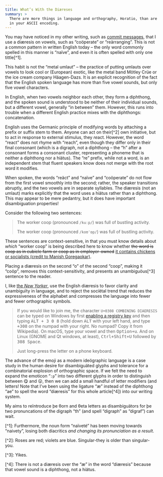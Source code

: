```yaml
---
title: What’s With the Diæreses
summary: >
  There are more things in language and orthography, Horatio, than are dreamt of
  in your ASCII encoding.
---
```


You may have noticed in my other writing, such as [commit messages](af5ee02),
that I use a diæresis on vowels, such as “coöperate” or “reärranging”. This is
not a common pattern in written English today – the only word commonly spelled
in this manner is “naïve”, and even it is often spelled with only one tittle[^1].

This habit is not the “metal umlaut” – the practice of putting umlauts over
vowels to look cool or (European) exotic, like the metal band Mötley Crüe or the
ice cream company Häagen-Dazs. It is an explicit recognition of the fact that
the English spoken language has more than five vowel sounds, but only five vowel
characters.

In English, when two vowels neighbor each other, they form a diphthong, and the
spoken sound is understood to be neither of their individual sounds, but a
different vowel, generally “in between” them. However, this runs into trouble
when a different English practice mixes with the diphthongs: concatenation.

English uses the Germanic principle of modifying words by attaching a prefix or
suffix stem to them. Anyone can act on their[^2] own initiative, but to act in
response to external stimulus, they *re*act. However, the word “react” does not
rhyme with “reach”, even though they differ only in their final consonant (which
is a digraph, not a diphthong – the “h” after a consonant forms a consonant
cluster, representing a phoneme that is neither a diphthong nor a hiätus). The
“re” prefix, while not a word, is an independent stem that fluent speakers know
does not merge with the root word it modifies.

When spoken, the words “reäct” and “naïve” and “coöperate” do not flow from the
first vowel smoothly into the second; rather, the speaker transitions abruptly,
and the two vowels are in separate syllables. The diæresis (not an umlaut) marks
explicitly that the word uses a hiätus rather than a diphthong. This may appear
to be mere pedantry, but it does have important disambiguation properties!

Consider the following two sentences:

> The worker coop (pronounced `/kuːp/`) was full of bustling activity.
>
> The worker coop (pronounced `/koʊˈɒp/`) was full of bustling activity.

These sentences are context-sensitive, in that you must know details about
*which* “worker coop” is being described here to know whether <del>the word is
coop as in cubicle farm or coop as in employer-owned</del> <ins>it contains
chickens or socialists (credit to Manish Goregaokar)</ins>.

Placing a diæresis on the second “o” of the second “coop”, making it “coöp”,
removes this context-sensitivity, and presents an unambiguöus[^3] sentence to
the reader.

I, like [the *New Yorker*], use the English diæresis to favor clarity and
unambiguïty in language, and to reject the sociëtal trend that reduces the
expressiveness of the alphabet and compresses the language into fewer and fewer
orthographic symbols.

> If you would like to join me, the character `U+0308 COMBINING DIAERESIS` can
> be typed on Windows by first [enabling a registry key][hex] and then typing
> <kbd><key>ALT</key> <key>+</key> <key>3</key> <key>0</key> <key>8</key></kbd>
> (hold down <kbd><key>ALT</key></kbd> with your left hand, and type
> <kbd><key>+</key><key>3</key><key>0</key><key>8</key></kbd> on the numpad with
> your right. No numpad? Copy it from Wikipedia). On macOS, type your vowel and
> then <kbd><key>Option</key>+<key>u</key></kbd>. And on Linux (GNOME and Qt
> windows, at least),
> <kbd><key>Ctrl</key>+<key>Shift</key>+<key>U</key></kbd> followed by
> <kbd>308 <key>Space</key></kbd>.
>
> Just long-press the letter on a phone keyboard.

The advance of the emoji as a modern ideögraphic language is a case study in the
human desire for disambiguäted glyphs and tolerance for a combinatorial
explosion of orthographic space. If we felt the need to expand the emoticon
“`:p`” into two different glyphs in order to distinguish between 😋 and 😛, then
we can add a small handful of letter modifiers (and letters! Note that I’ve been
using the ligature “æ” instead of the diphthong “ae” to spell the word
“diæresis” for this whole article[^4]) into our writing system.

My aims to reïntroduce þe θorn and θeta letters as disambiguätors for þe two
pronuncations of the digraph “th” (and spell “digraph” as “digraf”) can wait.

\[^1\]: Furthermore, the noun form “naïveté” has been moving towards “naivety”,
losing both diacritics *and changing its pronunciation as a result*.

\[^2\]: Roses are red; violets are blue. Singular-they is older than
singular-you.

\[^3\]: Yikes.

\[^4\]: There is not a diæresis over the “æ” in the word “diæresis” because that
vowel sound is a diphthong, not a hiätus.

[af5ee02]: https://github.com/myrrlyn/bitvec/commit/af5ee020ef1617251710dab64986a99fa377cb22
[hex]: https://ix23.com/windows-how-to-enter-unicode-characters-via-the-keypad/
[the *New Yorker*]: https://www.newyorker.com/culture/culture-desk/the-curse-of-the-diaeresis
